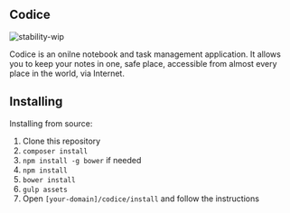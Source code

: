 ## Codice

![stability-wip](https://img.shields.io/badge/stability-work_in_progress-lightgrey.svg)

Codice is an onilne notebook and task management application. It allows you to keep your notes in one, safe place, accessible from almost every place in the world, via Internet.

## Installing

Installing from source:

1. Clone this repository
2. `composer install`
3. `npm install -g bower` if needed
4. `npm install`
5. `bower install`
6. `gulp assets`
7. Open `[your-domain]/codice/install` and follow the instructions
